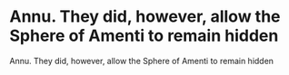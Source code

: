 # Annu. They did, however, allow the Sphere of Amenti to remain hidden

Annu. They did, however, allow the Sphere of Amenti to remain hidden